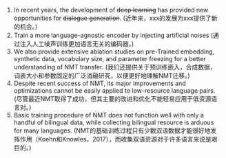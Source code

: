 1. In recent years, the development of ~~deep learning~~ has provided new opportunities for ~~dialogue generation~~. (近年来，xxx的发展为xxx提供了新的机会。)
2. Train a more language-agnostic encoder by injecting artificial noises (通过注入人工噪声训练更加语言无关的编码器。)
3. We also provide extensive ablation studies on pre-Trained embedding, synthetic data, vocabulary size, and parameter freezing for a better understanding of NMT transfer. (我们还提供关于预训练嵌入，合成数据，词表大小和参数固定的广泛消融研究，以便更好地理解NMT迁移。)
4. Despite recent success of NMT, its major improvements and optimizations cannot be easily applied to low-resource language pairs. (尽管最近NMT取得了成功，但其主要的改进和优化不能轻易应用于低资源语言对。)
5. Basic training procedure of NMT does not function well with only a handful of bilingual data, while collecting bilingual resource is arduous for many languages. (NMT的基础训练过程只有少数双语数据才能很好地发挥作用（Koehn和Knowles，2017），而收集双语资源对于许多语言来说是艰巨的。)